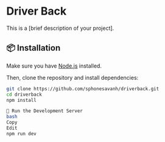 # Driver Back

This is a [brief description of your project].

## 📦 Installation

Make sure you have [Node.js](https://nodejs.org) installed.

Then, clone the repository and install dependencies:

```bash
git clone https://github.com/sphonesavanh/driverback.git
cd driverback
npm install

🚀 Run the Development Server
bash
Copy
Edit
npm run dev